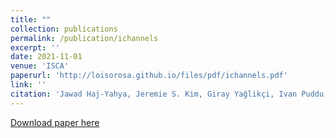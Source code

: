 ```yaml
---
title: ""
collection: publications
permalink: /publication/ichannels
excerpt: ''
date: 2021-11-01
venue: 'ISCA'
paperurl: 'http://loisorosa.github.io/files/pdf/ichannels.pdf'
link: ''
citation: 'Jawad Haj-Yahya, Jeremie S. Kim, Giray Yağlikçi, Ivan Puddu, <u>Lois Orosa</u>, Juan Gomez-Luna, Mohammed Alser and Onur Mutlu. <b>"IChannels: Exploiting Current Management Mechanisms to Create Covert Channels in Modern Processors."</b> In 2021 IEEE international Symphosium on Computer Architecture (ISCA), 2021.'
---
```

[Download paper here](http://loisorosa.github.io/files/pdf/ichannels.pdf)

